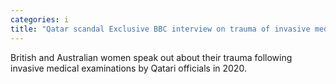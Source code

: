 ```yaml
---
categories: i
title: "Qatar scandal Exclusive BBC interview on trauma of invasive medical examinations"
---
```

British and Australian women speak out about their trauma following invasive medical examinations by Qatari officials in 2020.